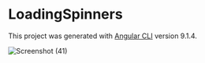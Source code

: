 # LoadingSpinners

This project was generated with [Angular CLI](https://github.com/angular/angular-cli) version 9.1.4.

![Screenshot (41)](https://user-images.githubusercontent.com/55711030/84991562-50488f80-b164-11ea-8027-7c5a094ab070.png)
